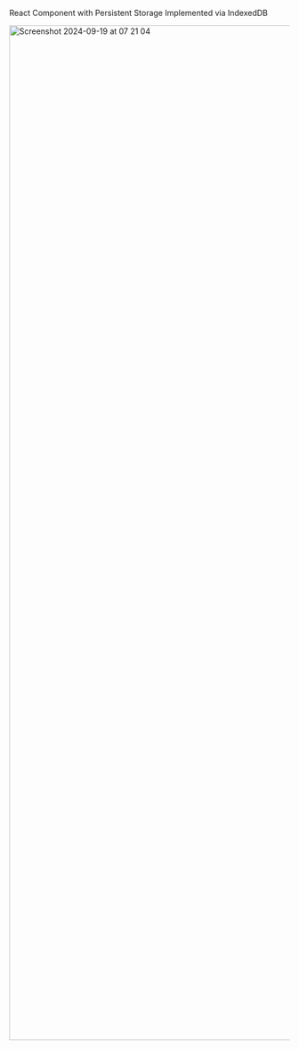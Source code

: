 React Component with Persistent Storage Implemented via IndexedDB

<img width="1822" alt="Screenshot 2024-09-19 at 07 21 04" src="https://github.com/user-attachments/assets/94ce77fa-71c3-498a-85fd-059b37c4495a">
